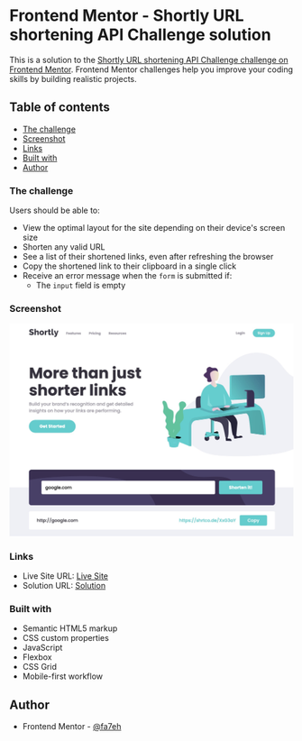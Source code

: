# Frontend Mentor - Shortly URL shortening API Challenge solution

This is a solution to the [Shortly URL shortening API Challenge challenge on Frontend Mentor](https://www.frontendmentor.io/challenges/url-shortening-api-landing-page-2ce3ob-G). Frontend Mentor challenges help you improve your coding skills by building realistic projects.

## Table of contents

- [The challenge](#the-challenge)
- [Screenshot](#screenshot)
- [Links](#links)
- [Built with](#built-with)
- [Author](#author)

### The challenge

Users should be able to:

- View the optimal layout for the site depending on their device's screen size
- Shorten any valid URL
- See a list of their shortened links, even after refreshing the browser
- Copy the shortened link to their clipboard in a single click
- Receive an error message when the `form` is submitted if:
  - The `input` field is empty

### Screenshot

![](./images/Screenshot.jpg)

### Links

- Live Site URL: [Live Site](https://singhfatehbir.github.io/URL-Shortening-FEM/)
- Solution URL: [Solution](https://www.frontendmentor.io/solutions/interactive-responsive-html-css-js-HDAZVM4mvr)

### Built with

- Semantic HTML5 markup
- CSS custom properties
- JavaScript
- Flexbox
- CSS Grid
- Mobile-first workflow

## Author

- Frontend Mentor - [@fa7eh](https://www.frontendmentor.io/profile/fa7eh)
